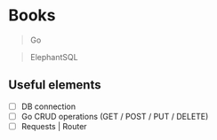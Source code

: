 # Books

> Go

> ElephantSQL

## Useful elements

- [ ] DB connection
- [ ] Go CRUD operations (GET / POST / PUT / DELETE)
- [ ] Requests | Router
